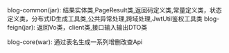 blog-common(jar):
    结果实体类,PageResult类,返回码定义类,常量定义类，状态定义类，分布式ID生成工具类,公共异常处理,跨域处理,JwtUtil鉴权工具类
blog-feign(jar):
	返回Vo类，client类,接口输入输出DTO类
	
blog-core(war):
    通过表名生成一系列增删改查Api